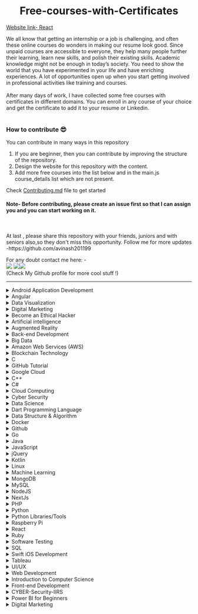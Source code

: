 <h1 align="center"> Free-courses-with-Certificates</h1>

[Website link- React](https://free-courses-with-certificates.netlify.app/)

We all know that getting an internship or a job is challenging, and often these online courses do wonders in making our resume look good. Since unpaid courses are accessible to everyone, they help many people further their learning, learn new skills, and polish their existing skills. Academic knowledge might not be enough in today’s society. You need to show the world that you have experimented in your life and have enriching experiences. A lot of opportunities open up when you start getting involved in professional activities like training and courses.<br>
<br>
After many days of work, I have collected some free courses with certificates in different domains. You can enroll in any course of your choice and get the certificate to add it to your resume or Linkedin.
<br>
<br>

### How to contribute 😎<br>

You can contribute in many ways in this repository

1. If you are beginner, then you can contribute by improving the structure of the repository. <br>
2. Design the website for this repository with the content. <br>
3. Add more free courses into the list below and in the main.js course_details list which are not present. <br>

Check [Contributing.md](https://github.com/avinash201199/Free-courses-with-Certificates/blob/main/CONTRIBUTING.md) file to get started

#### Note- Before contributing, please create an issue first so that I can assign you and you can start working on it.

<br>
<br>
At last , please share this repository with your friends, juniors and with seniors also,so they don't miss this opportunity. Follow me for more updates -https://github.com/avinash201199
<br>

For any doubt contact me here: - <br>
[<img src="https://img.icons8.com/color/50/000000/instagram-new--v2.png"/>](https://www.instagram.com/lets__code/) [<img src="https://img.icons8.com/color/48/000000/github--v3.png"/>](https://github.com/avinash201199)[<img src="https://img.icons8.com/color/48/000000/linkedin.png"/>](https://www.linkedin.com/in/avinash-singh-071b79175/)
<br>(Check My Github profile for more cool stuff !)<br>

<hr>

<details>
<summary>Android Application Development</summary>
<br>
Great Learning - Android Application Development<br>
Website-https://www.greatlearning.in/academy/learn-for-free/courses/android-application-development<br>
<br>
Udemy- Become an Android Developer from Scratch<br>
Website- https://www.udemy.com/course/become-an-android-developer-from-scratch/ <br>
<br>
Educba-Free Android App Development Course With Certification <br>
Website- https://www.educba.com/software-development/courses/free-android-app-development-course/ <br>
<br>
</details>

<details>
<summary>Angular</summary>
<br>
Sololearn - Angular + NestJS<br>
Website-https://www.sololearn.com/learning/1092<br>
<br>

<br>
Great Learning - Angular7 for beginners<br>
Website-https://www.mygreatlearning.com/academy/learn-for-free/courses/angular7-for-beginners<br>
<br>
 
<br>
Great Learning - AWS for beginners<br>
Website-https://www.edureka.co/free-course/learn-aws-basics-online<br>
<br>
</details>

</details>

<details>
<summary> Data Visualization</summary>
<br>
Coursera- Data Visualization using Tableau <br>
Website-https://www.mygreatlearning.com/academy/learn-for-free/courses/data-visualization-using-tableau?career_path_id=2<br>
<br>
</details>
<details>
<summary> Digital Marketing</summary>
<br>The Fundamentals of Digital Marketing<br>
Website-https://learndigital.withgoogle.com/digitalgarage/course/digital-marketing<br>
<br>
Master the basics of digital marketing with our free course accredited by Interactive Advertising Bureau Europe and The Open University. There are 26 modules to explore, all created by Google trainers, packed full of practical exercises and real-world examples to help you turn knowledge into action.
<br>
</details>
<details>
<summary> Become an Ethical Hacker</summary>
<br>
Great Learning- Become an Ethical Hacker <br>
Website-https://www.mygreatlearning.com/academy/learn-for-free/courses/become-an-ethical-hacker<br>
<br>
</details>

<details>
<summary>Artificial intelligence</summary>
<br>
GREAT LEARNING ACADEMY- Introduction to Deep Learning<br>
Website-https://www.greatlearning.in/academy/learn-for-free/courses/introduction-to-deep-learning<br>
<br>
GREAT LEARNING ACADEMY- Computer Vision Essentials<br>
Website- https://www.greatlearning.in/academy/learn-for-free/courses/computer-vision-essentials<br>
<br>
GREAT LEARNING ACADEMY- Introduction to Tensorflow and Keras<br>
Website- https://www.greatlearning.in/academy/learn-for-free/courses/introduction-to-tensorflow-and-keras<br>
<br>
GREAT LEARNING ACADEMY- How to Build your own Chatbot using Python?<br>
Website- https://www.greatlearning.in/academy/learn-for-free/courses/how-to-build-your-own-chatbot-using-python<br>
<br>
GREAT LEARNING ACADEMY- OpenCV Tutorial<br>
Website- https://www.greatlearning.in/academy/learn-for-free/courses/face-detection-with-opencv-in-python<br>
<br>
GREAT LEARNING ACADEMY- TensorFlow Python<br>
Website- https://www.greatlearning.in/academy/learn-for-free/courses/tensorflow-python<br>
 <br>
Future Learn-Digital Skills: Artificial Intelligence<br>
 Website- https://www.futurelearn.com/courses/artificial-intelligence<br>
 <br>
UDEMY: Introduction to Artificial Intelligence in Software Testing<br>
 Website- https://www.udemy.com/course/introduction-to-artificial-intelligence-in-software-testing<br>
 <br>
Python Core<br>
Website-https://www.sololearn.com/learning/1073 <br>

<br>
</details>

<details>
<summary>Augmented Reality</summary>
<br>
Coursera - Introduction to Augmented Reality and ARCore<br>
Website-https://www.coursera.org/learn/ar<br>
<br>
</details>

<details>
<summary>Back-end Development</summary>
<br>
FreeCodeCamp - Back End Development and APIs<br>
Website-https://www.freecodecamp.org/learn/back-end-development-and-apis<br>
<br>
Udacity - Intro to Backend<br>
Website-https://www.udacity.com/course/intro-to-backend--ud171
<br>
</details>

<details>
<summary>Big Data</summary>
<br>
GREAT LEARNING ACADEMY- Introduction to Big Data and Hadoop<br>
Website- https://www.greatlearning.in/academy/learn-for-free/courses/introduction-to-big-data-and-hadoop<br>
<br>
GREAT LEARNING ACADEMY- Introduction to Apache Hive<br>
Website- https://www.greatlearning.in/academy/learn-for-free/courses/introduction-to-apache-hive<br>
<br>
GREAT LEARNING ACADEMY- Spark Basics<br>
Website- https://www.greatlearning.in/academy/learn-for-free/courses/spark-basics<br>
<br>
 FUTURE LEARN- Big Data Analytics: Opportunities, Challenges, and the Future<br>
 Website-https://www.futurelearn.com/courses/applied-big-data-analytics
<br>
<br>
UDEMY: Essential Non Technical Skills of Effective Data Scientists<br>
 Website- https://www.udemy.com/share/104fI23@HXPESfaal6TkxBGwZVO4s8bsVUcn2pCEvhFwpop5i0kIQeGdP4BlxQn6kiJdDGm_6w==/<br>
 <br>
</details>

<details>
<summary>Amazon Web Services (AWS)</summary>
<br>
Official Website<br>
Website-https://explore.skillbuilder.aws/learn<br>
<br>
</details>

<details>
<summary>Blockchain Technology</summary>
<br>
COURSERA - Blockchain Basics<br>
Website : https://www.coursera.org/learn/blockchain-basics?ranMID=40328&ranEAID=JVFxdTr9V80&ranSiteID=JVFxdTr9V80-DVWDPTM3td0_wUL_LQyS5Q&siteID=JVFxdTr9V80-DVWDPTM3td0_wUL_LQyS5Q&utm_content=10&utm_medium=partners&utm_source=linkshare&utm_campaign=JVFxdTr9V80<br>
<br>
COGNITIVE CLASS - Blockchain Essentials<br>
Website : https://cognitiveclass.ai/courses/blockchain-course<br>
<br>
GREAT LEARNING ACADEMY - Blockchain Basics<br>
Website : https://www.greatlearning.in/academy/learn-for-free/courses/blockchain-basics<br>
<br>
DIGITALDEFYND - This page contains 10 best Blockchain free certification courses<br>
Website : https://digitaldefynd.com/best-blockchain-courses-training-and-certifications-online/#1_Blockchain_Certification_by_INSEAD_Courser<br>
<br>
PLURALSIGHT - Blockchain-Principles and Practices<br>
Website : https://www.pluralsight.com/courses/blockchain-principles-practices?clickid=w3vydT2oUxyIWE2wQIVNPydYUkBXHI1YZ05ezo0&irgwc=1&mpid=1193463&aid=7010a000001xAKZAA2&utm_medium=digital_affiliate&utm_campaign=1193463&utm_source=impactradius<br><br>
UDEMY - Free Blockchain Courses and Tutorials<br>
Website : https://www.udemy.com/topic/blockchain/free/<br>
CryptoZombies - Build DApps By Building Simple Games<br>
Website : https://cryptozombies.io/ <br>
 <br>
LEARNWEB3.IO - Become a Web3 Developer <br>
Website : https://learnweb3.io/dashboard <br>
<br>
Bitdegree - Learn Solidity with Space Doggo <br>
Website : https://www.bitdegree.org/course/learn-solidity-space-doggos <br>
</details>

<details>
<summary>C</summary>
<br>
Sololearn - C<br>
Website-https://www.sololearn.com/learning/1089<br>
<br>
GREAT LEARNING ACADEMY- C for Beginners<br>
Website-https://www.greatlearning.in/academy/learn-for-free/courses/c-for-beginners1<br>
<br>
</details>


<details>
<summary>GitHub Tutorial</summary>
<br>GitHub Tutorial for Beginners <br>
Website-https://skills.github.com/<br>
<br>
GREAT LEARNING ACADEMY- GitHub Tutorial for Beginners<br>
Website-https://www.greatlearning.in/academy/learn-for-free/courses/c-for-beginners1<br>
<br>
</details>

<details>
<summary> Google Cloud </summary>
<br> 30 Days of Google Cloud <br>
Website - https://events.withgoogle.com/30daysofgooglecloud/#content <br>
<br> Google Cloud Platform for Begineers<br>
Website-https://www.mygreatlearning.com/academy/learn-for-free/courses/google-cloud-platform-for-beginners1 <br>
<br>
</details>

<details>
<summary>C++</summary>
<br>
Sololearn- C++<br>
Website- https://www.sololearn.com/learning/1051<br>
<br>
Udacity- C++<br>
Website- https://www.udacity.com/course/c-for-programmers--ud210 <br>
<br>
Great Learning - Introduction to C++<br>
Website - https://www.mygreatlearning.com/academy/learn-for-free/courses/introduction-to-c
<br>

 <br>
Introduction to C++ course<br>
Website - https://www.simplilearn.com/free-course-to-learn-cpp-basics-skillup
<br>

</details>

<details>
<summary>C#</summary>
<br>
Sololearn- C#<br>
Website- https://www.sololearn.com/learning/1080<br>
<br>
W3schools- C#<br>
Website- https://www.w3schools.com/cs/cs_exam.php<br>
<br>
Udemy - C#<br>
Website- https://www.udemy.com/course/basics-of-object-oriented-programming-with-csharp/<br>
<br>
Desenvolvedor IO- Iniciando com ASP.NET Core<br>
Website- https://desenvolvedor.io/curso-online-iniciando-com-asp-net-core<br>
<br>
</details>

<details>
<summary>Cloud Computing</summary>
<br>
Congnitive.ai- Introduction to Cloud<br>
Website-https://cognitiveclass.ai/courses/introduction-to-cloud<br>
<br>

GREAT LEARNING ACADEMY- Cloud Foundations<br>
Website- https://www.greatlearning.in/academy/learn-for-free/courses/cloud-foundations<br>
<br>
GREAT LEARNING ACADEMY- Cloud Foundations - Advanced<br>
Website- https://www.greatlearning.in/academy/learn-for-free/courses/cloud-foundations-advanced<br>
<br>
GREAT LEARNING ACADEMY- AWS For Beginners<br>
Website- https://www.greatlearning.in/academy/learn-for-free/courses/aws-for-beginners1<br>
<br>
GREAT LEARNING ACADEMY- Microsoft Azure Essentials<br>
Website-https://www.greatlearning.in/academy/learn-for-free/courses/microsoft-azure-essentials<br>
<br>
GREAT LEARNING ACADEMY- Google Cloud Platform for Beginners<br>
Website- https://www.greatlearning.in/academy/learn-for-free/courses/google-cloud-platform-for-beginners1<br>
<br>
GREAT LEARNING ACADEMY- Cloud Computing Architecture<br>
Website-https://www.greatlearning.in/academy/learn-for-free/courses/cloud-computing-architecture<br>
<br>
Careers360- Cloud Computing<br>
Website-https://www.careers360.com/university/indian-institute-of-technology-kharagpur/cloud-computing-certification-course<br>
<br>
<br>
Google Cloud training by qwiklabs and google<br>
Website-https://cloud.google.com/certification<br>
<br>

</details>

<details>
<summary>Cyber Security</summary>
<br>
GREAT LEARNING ACADEMY- Introduction to Cyber Security<br>
Website- https://www.greatlearning.in/academy/learn-for-free/courses/introduction-to-cyber-security<br>
<br>
GREAT LEARNING ACADEMY- Introduction to Ethical Hacking<br>
Website- https://www.greatlearning.in/academy/learn-for-free/courses/introduction-to-ethical-hacking<br>
<br>
GREAT LEARNING ACADEMY- Advanced Cyber Security - Threats and Governance<br>
Website- https://www.greatlearning.in/academy/learn-for-free/courses/advanced-cyber-security-threats-and-governance<br>
<br>
GREAT LEARNING ACADEMY- Ethical Hacking - Mobile Platforms and Network Architecture<br>
Website- https://www.greatlearning.in/academy/learn-for-free/courses/ethical-hacking-mobile-platforms-and-network-architecture<br>
<br>
Information Security<br>
Website-https://www.freecodecamp.org/learn/information-security/<br>
<br>
<br>

</details>

<details>
<summary>Data Science</summary>
<br>
Sololearn- Data Science <br>
Website-https://www.sololearn.com/learning/1093<br>
<br>
Analytic Vidhya- Introduction to Python(Data Science) <br>
Website-https://courses.analyticsvidhya.com/pages/all-free-courses/<br>
<br>
cognitiveclass.ai- Introduction to Data Science<br>
Website-https://cognitiveclass.ai/courses/data-science-101<br>
<br>
cognitiveclass.ai- Data Science Methodology<br>
Website-https://cognitiveclass.ai/courses/data-science-methodology-2<br>
<br>
cognitiveclass.ai- Data Science Tools<br>
Website-https://cognitiveclass.ai/courses/data-science-hands-open-source-tools-2<br>
<br>
GREAT LEARNING ACADEMY- Data Science Foundations<br>
Website-https://www.greatlearning.in/academy/learn-for-free/courses/data-science-foundations<br>
<br>
GREAT LEARNING ACADEMY- Basics of Exploratory Data Analysis<br>
Website-https://olympus.greatlearning.in/courses/13687<br>
<br>
GREAT LEARNING ACADEMY- Probability for Data Science<br>
Website-https://www.greatlearning.in/academy/learn-for-free/courses/probability-for-data-science<br>
<br>
GREAT LEARNING ACADEMY- Statistical Methods for Decision Making<br>
Website-https://www.greatlearning.in/academy/learn-for-free/courses/statistical-methods-for-decision-making<br>
<br>
GREAT LEARNING ACADEMY- Predictive Modeling and Analytics - Regression<br>
Website-https://www.greatlearning.in/academy/learn-for-free/courses/predictive-modeling-and-analytics-regression<br>
<br>
GREAT LEARNING ACADEMY- Data Visualization using Tableau<br>
Website-https://www.greatlearning.in/academy/learn-for-free/courses/data-visualization-using-tableau<br>
<br>
GREAT LEARNING ACADEMY- Data Visualization With Power BI<br>
Website-https://www.greatlearning.in/academy/learn-for-free/courses/data-visualization-with-power-bi<br>
<br>
GREAT LEARNING ACADEMY- COVID-19 Outbreak Prediction<br>
Website-https://www.greatlearning.in/academy/learn-for-free/courses/covid-19-outbreak-prediction<br>
<br>
GREAT LEARNING ACADEMY- Data Mining<br>
Website-https://www.greatlearning.in/academy/learn-for-free/courses/data-mining1<br>
<br>
GREAT LEARNING ACADEMY- Kaggle Competition<br>
Website-https://www.greatlearning.in/academy/learn-for-free/courses/kaggle-competition-for-beginners1<br>
<br>
GREAT LEARNING ACADEMY- Credit Card Fraud Detection<br>
Website-https://www.greatlearning.in/academy/learn-for-free/courses/credit-card-fraud-detection<br>
<br>
DATACAMP- Class Central <br>
Website-https://www.classcentral.com/course/datacamp-intro-to-python-for-data-science-7631<br>
<br>
Check more courses related to Data Science on Great Learning Academy<br>
Website-https://www.greatlearning.in/academy#our-courses
<br>
 JOVIAN's courses on Data Science and Machine Learning <br>
  Website-https://www.jovian.ai/
  <br>
</details>

<details>
<summary>Dart Programming Language </summary>
<br>
App Development using Dart Programming Language
Website-=
 https://alison.com/course/app-development-using-dart-programming-language?utm_source=google&utm_medium=cpc&utm_campaign=PPC_Tier-4_First-Click_Courses-_Broad_&utm_adgroup=Course-4407_App-Development-using-Dart-Programming-Language&gclid=CjwKCAjwp9qZBhBkEiwAsYFsb7WyApkstaAnVh6ENUignPoaq_xXThsE8DCwttQXfGw5tp_tbOXOrxoCADQQAvD_BwE<br>
<br>
<br>
</details>
<details>
<summary>Data Structure & Algorithm</summary>
<br>
GREAT LEARNING ACADEMY- Data Structure & Algorithms in Java for Intermediate Level<br>
Website-https://www.greatlearning.in/academy/learn-for-free/courses/master-data-structure-algorithms-in-java<br>
<br>
LEARNBAY- Data Structures and Algorithms for Tech<br>
Website-https://course.learnbay.co/dsa<br>
<br>
upGrad- Data Structures and Algorithms for Interview Preparation<br>
Website-https://www.upgrad.com/us/free-courses/<br>
<br>
</details>

<details>
<summary>Docker</summary>
<br>
GREAT LEARNING ACADEMY- Docker Projects<br>
Website-https://www.greatlearning.in/academy/learn-for-free/courses/docker-projects<br>
<br>
GREAT LEARNING ACADEMY- Docker Best Practices<br>
Website-https://www.greatlearning.in/academy/learn-for-free/courses/docker-best-practices<br>
<br>
</details>

<details>
<summary>Github</summary>
<br>
GREAT LEARNING ACADEMY- GitHub Tutorial for Beginners<br>
Website-https://www.greatlearning.in/academy/learn-for-free/courses/github-tutorial-for-beginners<br>
<br>
</details>

<details>
<summary>Go</summary>
<br>
Sololearn - Go<br>
Website-https://www.sololearn.com/learning/1164<br>
 <br>
GO Programming Language<br>
Website-https://www.mygreatlearning.com/academy/learn-for-free/courses/go-programming-language<br>
 <br>
<br>
GO <br>
Website-https://exercism.org/tracks/go<br>
 <br>
</details>

<details>
<summary>Java</summary>
<br>
Sololearn - Java<br>
Website- https://www.sololearn.com/learning/1068<br>
<br>
Linkedin-Learning Java<br>
Website-https://www.linkedin.com/learning/learning-java-4/<br>
<br>
GeeksforGeeks- Fork Java<br>
https://practice.geeksforgeeks.org/courses/fork-java<br>
<br>
GREAT LEARNING ACADEMY- Java Programming<br>
Website-https://www.greatlearning.in/academy/learn-for-free/courses/hashing-in-java<br>
<br>
GREAT LEARNING ACADEMY- Hashing in Java<br>
Website-https://www.greatlearning.in/academy/learn-for-free/courses/java-programming<br>
<br>
upGrad- Core Java Basics<br>
Website-https://learn.upgrad.com/course/1373<br>
<br>
Infosys SpringBoard- Java Programming<br>
Website-https://infyspringboard.onwingspan.com/web/en/login?ref=%2Fapp%2Ftoc%2Flex_29959473947367270000_shared%2Foverview<br>
<br>
 Great Learning - Java Programming <br>
 Website-https://www.mygreatlearning.com/academy/learn-for-free/courses/java-programming<br>
 <br>
</details>

<details>
<summary>JavaScript</summary>
<br>
Sololearn- JavaScript<br>
Website- https://www.sololearn.com/learning/1024<br>
<br>
Java Script course by free code camp dot org<br>
Website : https://www.freecodecamp.org/learn/javascript-algorithms-and-data-structures/<br>
  <br>
</details>

<details>
<summary>jQuery</summary>
<br>
Sololearn - jQuery<br>
Website-https://www.sololearn.com/learning/1082<br>
<br>
</details>

<details>
<summary>Kotlin</summary>
<br>
Sololearn - Kotlin<br>
Website-https://www.sololearn.com/learning/1160<br>
<br>
Udacity- Kotlin Bootcamp For Programmers <br>
Website-https://www.udacity.com/course/kotlin-bootcamp-for-programmers--ud9011 <br>
<br>
</details>

<details>
<summary>Linux</summary>
<br>
Geek University - Free Linux course<br>
Website- https://geek-university.com/course/free-linux-course/<br>
<br>
GREAT LEARNING ACADEMY- Linux Tutorial<br>
Website-https://www.greatlearning.in/academy/learn-for-free/courses/linux-tutorial<br>
<br>
</details>

<details>
<summary>Machine Learning</summary>
<br>
Google Developer Club -Machine Learning Crash Course<br>
Website-https://www.sololearn.com/learning/1094<br>
<br>
Sololearn - Machine Learning<br>
Website-https://developers.google.com/machine-learning/crash-course<br>
<br>
GREAT LEARNING ACADEMY- Basics of Machine Learning<br>
Website-https://www.greatlearning.in/academy/learn-for-free/courses/basics-of-machine-learning-1<br>
<br>
GREAT LEARNING ACADEMY- Supervised Machine Learning with Logistic Regression and Naïve Bayes<br>
Website-https://www.greatlearning.in/academy/learn-for-free/courses/supervised-machine-learning-with-logistic-regression-and-naive-bayes<br>
<br>
GREAT LEARNING ACADEMY- Supervised Machine Learning with Tree Based Models<br>
Website-https://www.greatlearning.in/academy/learn-for-free/courses/supervised-machine-learning-with-tree-based-models <br>
<br>
GREAT LEARNING ACADEMY- Unsupervised Machine Learning with K-means<br>
Website-https://www.greatlearning.in/academy/learn-for-free/courses/unsupervised-machine-learning-with-k-means <br>
<br>
GREAT LEARNING ACADEMY- Statistics for Machine Learning<br>
Website- https://www.greatlearning.in/academy/learn-for-free/courses/statistics-for-machine-learning <br>
<br>
ML with python by free code camp dot org
<br>
website : https://www.freecodecamp.org/learn/machine-learning-with-python/
<br>
DataTalksClub: ML Zoomcamp<br>
Website- https://airtable.com/shryxwLd0COOEaqXo<br>
<br>
KAGGLE- Introduction to machine learning plus other machine learning courses<br>
Website- https://www.kaggle.com/learn/intro-to-machine-learning<br>
</details>

<details>
<summary>MongoDB</summary>
<br>
GREAT LEARNING ACADEMY- Mongodb Tutorial<br>
Website-https://www.greatlearning.in/academy/learn-for-free/courses/mongodb-tutorial<br>
<br>
<br>
MongoDB University<br>
Website-https://university.mongodb.com/<br>
<br>
</details>

<details>
<summary>MySQL</summary>
<br>
Geek University- MySQL course<br>
Website- https://geek-university.com/course/mysql-course/<br>
<br>
</details>

<details>
<summary>NodeJS</summary>
<br>
SIMPLILEARN - Getting started with NodeJS<br>
Website : https://www.simplilearn.com/learn-nodejs-basics-free-course-skillup<br>
<br>
COURSERA - Server-side Development with NodeJS, Express and MongoDB<br>
Website : https://www.coursera.org/learn/server-side-nodejs?ranMID=40328&ranEAID=JVFxdTr9V80&ranSiteID=JVFxdTr9V80-BhGyVRqGfwfzbqKem2Q0Aw&siteID=JVFxdTr9V80-BhGyVRqGfwfzbqKem2Q0Aw&utm_content=10&utm_medium=partners&utm_source=linkshare&utm_campaign=JVFxdTr9V80<br>
<br>
UpGRAD - Node JS Free Online Course with Certification<br>
Website : https://www.upgrad.com/blog/node-js-free-online-course/<br>
<br>
DIGITALDEFYND - 8 Best NodeJs Certification & Courses<br>
Website : https://digitaldefynd.com/best-nodejs-courses-class-certification-online/<br>
</details>

<details>
<summary>NextJs</summary>
<br>
Udemy<br>
Website- https://www.udemy.com/course/next-js-react-hooks/?ranMID=39197&ranEAID=0F1O0otUXQc&ranSiteID=0F1O0otUXQc-UipnOymbIoN6ty0eHde58Q&LSNPUBID=0F1O0otUXQc&utm_source=aff-campaign&utm_medium=udemyads<br>
<br>
</details>


<details>
<summary>PHP</summary>
<br>
Sololearn - PHP<br>
Website-https://www.sololearn.com/learning/1059<br>
<br>
Codecademy - Learn PHP<br>
Website-https://www.codecademy.com/learn/learn-php <br>
<br>
Simplilearn - Introduction to PHP Basics<br>
Website-https://www.simplilearn.com/learn-php-basics-free-course-skillup <br>
<br>
</details>

<details>
<summary>Python</summary>
<br>
Sololearn - Python for Beginners<br>
website- https://www.sololearn.com/learning/1172<br>
<br>
Sololearn - Intermediate Python<br>
website-https://www.sololearn.com/learning/1158<br>
<br>
Sololearn - Python Core<br>
website- https://www.sololearn.com/learning/1073<br>
<br>
Sololearn - Python for Data Science<br>
website- https://www.sololearn.com/learning/1161<br>
<br>
Sololearn - Python Data Structures<br>
website- https://www.sololearn.com/learning/1159<br>
<br>
GeeksforGeeks - Getting Started with Python<br>
website- https://practice.geeksforgeeks.org/courses/start-with-python-kids<br>
<br>
GeeksforGeeks - Fork Python<br>
website- https://practice.geeksforgeeks.org/courses/fork-python<br>
<br>
Newton School-The complete python course for beginners <br>
Website https://my.newtonschool.co/<br>
<br>
Cognitive.ai- Python for Data Science<br>
Website-https://cognitiveclass.ai/courses/python-for-data-science<br>
<br>
Udemy- Python OOP : Object Oriented Programming in Python<br>
Website-https://www.udemy.com/course/object-oriented-python-programming<br>
<br>
Great Learning - Python Fundamentals for Beginners <br>
Website - https://www.mygreatlearning.com/academy/learn-for-free/courses/python-fundamentals-for-beginners
<br>
 <br>
edX - CS50's Introduction to Programming with Python <br>
Website -https://www.edx.org/
<br>
<br>
Simplilearn - Introduction to Programming with Python 3x <br>
Website - https://www.simplilearn.com/free-python-programming-course-skillup<br>
<br>

</details>

<details>
<summary>Python Libraries/Tools</summary>
<br>
GREAT LEARNING ACADEMY- Basics of EDA with Python<br>
Website-https://www.greatlearning.in/academy/learn-for-free/courses/basics-of-eda-with-python<br>
<br>
GREAT LEARNING ACADEMY- NumPy Tutorial<br>
Website-https://www.greatlearning.in/academy/learn-for-free/courses/numpy-tutorial<br>
<br>
GREAT LEARNING ACADEMY- Jupyter Notebook<br>
Website-https://www.greatlearning.in/academy/learn-for-free/courses/jupyter-notebook<br>
<br>
GREAT LEARNING ACADEMY- Python Matplotlib<br>
Website-https://www.greatlearning.in/academy/learn-for-free/courses/python-matplotlib<br>
<br>
GREAT LEARNING ACADEMY- Python Pandas<br>
Website-https://www.greatlearning.in/academy/learn-for-free/courses/python-pandas<br>
<br>
Coursera - Python for Everybody Specialization <br>
Website-https://www.coursera.org/specializations/python?action=enroll<br>
<br>
Coursera - Crash Course on Python<br>
Website - https://www.coursera.org/learn/python-crash-course<br>
<br>
<br>
Udemy - Introduction to Flask<br>
Website - https://www.udemy.com/course/introduction-to-flask/<br>
<br>
</details>

<details>
<summary> Raspberry Pi</summary>
<br>
Geek University - Raspberry Pi free course<br>
Website-https://geek-university.com/course/raspberry-pi-free-course/<br>
<br>
</details>

<details>
<summary>React</summary>
<br>
Sololearn - React + Redux<br>
Website-https://www.sololearn.com/learning/1097<br>
<br>
Free Code Camp offers certifcations for react:
https://www.freecodecamp.org/learn/front-end-development-libraries/#sass
<br>
<br>
Infosys SpringBoard - ReactJS
Website - https://infyspringboard.onwingspan.com/web/en/login?ref=%2Fapp%2Ftoc%2Flex_10648877150323546000_shared%2Foverview
<br>
<br>
React the complete guide including Redux with certificate - Udemy
Website - https://www.udemy.com/course/react-the-complete-guide-incl-redux/
<br>
<br>

</details>

<details>
<summary>Ruby</summary>
<br>
Sololearn - Ruby<br>
Website-https://www.sololearn.com/learning/1081<br>
<br>
Udemy - Complete Ruby Tutorial for Beginners<br>
Website-https://www.udemy.com/course/ruby-tutorial-for-beginners/<br>
<br>
</details>

<details>
  <summary>Software Testing</summary>
  <br>
  Udemy - Test Automation using Selenium<br>
  Website-https://www.udemy.com/course/getting-started-with-test-automation-using-selenium/<br>
  <br>
</details>

<details>
<summary>SQL</summary>
<br>
Sololearn - SQL<br>
Website-https://www.sololearn.com/learning/1060<br>
<br>
<br>
Udemy - Advanced Databases and SQL Querying<br>
Website-https://www.udemy.com/course/advanced-tsql-querying-using-sql-2014/<br>
<br>
<br>
cognitiveclass.ai - SQL and Relational Databases 101
<br>
Website- https://courses.cognitiveclass.ai/courses/course-v1:BDU+DB0101EN+v1/course/ <br>
<br>
</details>

<details>
<summary>Swift iOS Development</summary>
<br>
Udemy - Swift iOS Developer<br>
Website-https://www.udemy.com/course/the-complete-ios-10-developer-course/<br>
<br>
</details>

<details>
<summary>Tableau</summary>
<br>
GREAT LEARNING ACADEMY- Data Visualization using Tableau<br>
Website-https://www.greatlearning.in/academy/learn-for-free/courses/data-visualization-using-tableau<br>
<br>
<br>
UDACITY- Data Visualization using Tableau<br>
https://www.udacity.com/course/data-visualization-in-tableau--ud1006
<br>
<br>
COURSERA- Data Visualization and Communication with Tableau<br>
https://www.coursera.org/learn/analytics-tableau
<br>
</details>

<details>
<summary>UI/UX</summary>
<br>
GREAT LEARNING ACADEMY- UI/UX<br>
Website-https://www.greatlearning.in/academy/learn-for-free/courses/ui-ux<br>
<br>
Linkedin- Introduction to Graphic Design<br>
Website-https://www.linkedin.com/learning/introduction-to-graphic-design-3/<br>
<br>
Linkedin-A FULL PATHWAY TO BECOME A GRAPHIC DESIGNER<br>
Website-https://opportunity.linkedin.com/skills-for-in-demand-jobs/graphic-designer?trk=li-jobsindemand-graphic-en<br>
 <br>
Future Learn-Digital Skills: User Experience<br>
Website-https://www.futurelearn.com/courses/digital-skills-user-experience<br>
 <br>
UI/UX Design for Beginners<br>
Website-https://www.udemy.com/course/uxui-design-for-beginners/<br>
 <br>
 Future Learn-Digital Skills: User Experience<br>
 Website-https://www.futurelearn.com/courses/digital-skills-user-experience<br>
 <br>
</details>

<details>
<summary>Web Development</summary>
<br>
Sololearn - HTML<br>
Website- https://www.sololearn.com/learning/1014<br>
<br>
Sololearn - CSS<br>
Website- https://www.sololearn.com/learning/1014<br>
<br>
Sololearn - Responsive Web Design<br>
Website- https://www.sololearn.com/learning/1162<br>
<br>
Linkedin- HTML Essential Training<br>
Website-https://www.linkedin.com/learning/html-essential-training-4/what-is-html<br>
<br>
Linkedin- JavaScript Essential Training<br>
Website-https://www.linkedin.com/learning/javascript-essential-training-3/<br>
<br>
Linkedin- Succeeding in Web Development: Full Stack and Front End<br>
Website- https://www.linkedin.com/learning/succeeding-in-web-development-full-stack-and-front-end/<br>
<br>
GREAT LEARNING ACADEMY- HTML Attributes and Tags<br>
Website-https://www.greatlearning.in/academy/learn-for-free/courses/html-attributes-and-tags<br>
<br>
GREAT LEARNING ACADEMY- Front End Development - HTML<br>
Website-https://www.greatlearning.in/academy/learn-for-free/courses/front-end-development-html<br>
<br>
GREAT LEARNING ACADEMY- Front End Development - CSS<br>
Website-https://www.greatlearning.in/academy/learn-for-free/courses/front-end-development-css<br>
<br>
GREAT LEARNING ACADEMY- Introduction to JavaScript<br>
Website-https://www.greatlearning.in/academy/learn-for-free/courses/introduction-to-javascript<br>
<br>
Geek University - Apache HTTP Server course<br>
Website-https://geek-university.com/course/apache-online-course/<br>
<br>
Responsive web design by free code camp
<br>
website : https://www.freecodecamp.org/learn/responsive-web-design/<br>
<br>
Front end developement libraries : React
<br>
website : https://www.freecodecamp.org/learn/front-end-development-libraries/
<br>

</details>



<details>
<summary>Introduction to Computer Science</summary>
<br>
CS50's Introduction to Computer Science<br>
Website-https://www.edx.org/course/introduction-computer-science-harvardx-cs50x<br>
<br>
edX- An introduction to the intellectual enterprises of computer science and the art of programming.<br>
 This is CS50x , Harvard University's introduction to the intellectual enterprises of computer science and the art of programming for majors and non-majors alike, with or without prior programming experience. An entry-level course taught by David J. Malan, CS50x teaches students how to think algorithmically and solve problems efficiently. Topics include abstraction, algorithms, data structures, encapsulation, resource management, security, software engineering, and web development. Languages include C, Python, SQL, and JavaScript plus CSS and HTML. Problem sets inspired by real-world domains of biology, cryptography, finance, forensics, and gaming. The on-campus version of CS50x , CS50, is Harvard's largest course.

 Students who earn a satisfactory score on 9 problem sets (i.e., programming assignments) and a final project are eligible for a certificate. This is a self-paced course–you may take CS50x on your own schedule.

 If you have any questions or concerns, please contact harvardx@harvard.edu and/or report your experience through the edX contact form.

Website- https://www.edx.org/course/introduction-computer-science-harvardx-cs50x<br>
<br>
</details>


<details>
<summary>Front-end Development</summary>
<br>
Coursera-  Introduction to HTML5<br>
Website- https://www.coursera.org/learn/html<br>
<br>
CodeStudio-  Fundamentals of HTML<br>
Website- https://www.codingninjas.com/codestudio/guided-paths/fundamentals-of-html<br>
<br>
CodeStudio - Fundamentals of  CSS<br>
Website- https://www.codingninjas.com/codestudio/guided-paths/fundamentals-of-css<br>
<br>
CodeStudio - Basics Of Javascript<br>
Website- https://www.codingninjas.com/codestudio/guided-paths/basics-of-javascript<br>
<br>
CodeStudio- Basics of React<br>
Website-https://www.codingninjas.com/codestudio/guided-paths/basics-of-react<br>
<br>
CodeStudio- Basics of Angular<br>
Website-https://www.codingninjas.com/codestudio/guided-paths/basics-of-angular<br>
<br>
</details>

<details>
<summary>CYBER-Security-IIRS </summary>
<br>
INDIAN INSITUTE OF REMOTE SENSING <br>
Website-https://elearning.iirs.gov.in/edusatregistration/student<br>
<br>
</details>


<details>
<summary>Power BI for Beginners</summary>
<br>
SimpliLearn <br>
Website-https://www.simplilearn.com/learn-power-bi-basics-free-course-skillup<br>
<br>
Power BI Basics free course takes you through desktop layouts, BI reports, dashboards, Power BI DAX commands, and functions. Power BI is a business analytics tool that helps analysts use interactive visualizations to create dashboards and reports. This free course will help you understand how to use Power BI tools to analyze data, create datasets, and more.
 <br>
</details>

<details>
<summary>Digital Marketing</summary>
<br>
Great Learning - Introduction to Digital Marketing<br>
Website-https://www.mygreatlearning.com/academy/learn-for-free/courses/introduction-to-digital-marketing<br>
<br>
Great learning - Statistics for Machine Learning<br>
Website- https://www.mygreatlearning.com/academy/learn-for-free/courses/statistics-for-machine-learning<br>
<br>
simplilearn - Business Intelligence Fundamentals<br>
Website-https://www.simplilearn.com/free-business-intelligence-course-online-skillup <br>
<br>
Best Practices of Social Media Marketing<br>
Website-https://www.learnmall.in/play/become-a-social-media-manager-part-1/ <br>
<br>
</details>

